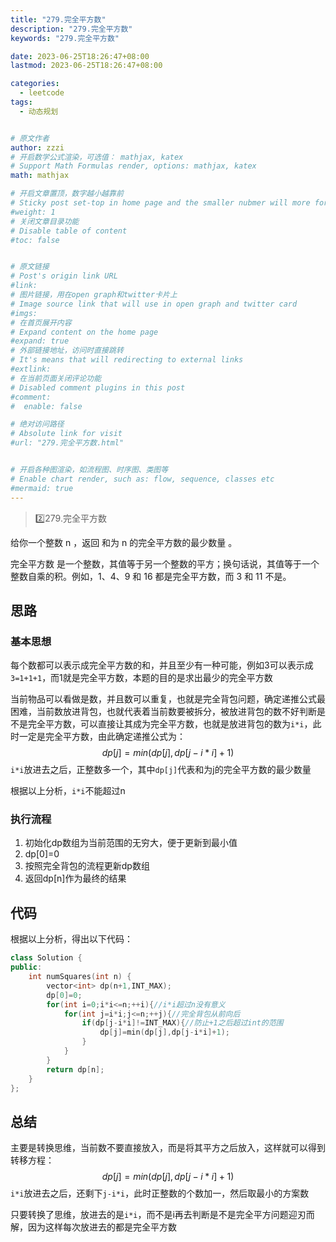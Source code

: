 ```yaml
---
title: "279.完全平方数"
description: "279.完全平方数"
keywords: "279.完全平方数"

date: 2023-06-25T18:26:47+08:00
lastmod: 2023-06-25T18:26:47+08:00

categories:
  - leetcode
tags:
  - 动态规划


# 原文作者
author: zzzi
# 开启数学公式渲染，可选值： mathjax, katex
# Support Math Formulas render, options: mathjax, katex
math: mathjax

# 开启文章置顶，数字越小越靠前
# Sticky post set-top in home page and the smaller nubmer will more forward.
#weight: 1
# 关闭文章目录功能
# Disable table of content
#toc: false


# 原文链接
# Post's origin link URL
#link:
# 图片链接，用在open graph和twitter卡片上
# Image source link that will use in open graph and twitter card
#imgs:
# 在首页展开内容
# Expand content on the home page
#expand: true
# 外部链接地址，访问时直接跳转
# It's means that will redirecting to external links
#extlink:
# 在当前页面关闭评论功能
# Disabled comment plugins in this post
#comment:
#  enable: false

# 绝对访问路径
# Absolute link for visit
#url: "279.完全平方数.html"


# 开启各种图渲染，如流程图、时序图、类图等
# Enable chart render, such as: flow, sequence, classes etc
#mermaid: true
---
```


>:two:279.完全平方数

给你一个整数 n ，返回 和为 n 的完全平方数的最少数量 。

完全平方数 是一个整数，其值等于另一个整数的平方；换句话说，其值等于一个整数自乘的积。例如，1、4、9 和 16 都是完全平方数，而 3 和 11 不是。

<!--more-->

## 思路

### 基本思想

每个数都可以表示成完全平方数的和，并且至少有一种可能，例如3可以表示成`3=1+1+1`，而1就是完全平方数，本题的目的是求出最少的完全平方数

当前物品可以看做是数，并且数可以重复，也就是完全背包问题，确定递推公式最困难，当前数放进背包，也就代表着当前数要被拆分，被放进背包的数不好判断是不是完全平方数，可以直接让其成为完全平方数，也就是放进背包的数为`i*i`，此时一定是完全平方数，由此确定递推公式为：
$$
dp[j]=min(dp[j],dp[j-i*i]+1)
$$
`i*i`放进去之后，正整数多一个，其中`dp[j]`代表和为j的完全平方数的最少数量

根据以上分析，`i*i`不能超过n

### 执行流程

1. 初始化dp数组为当前范围的无穷大，便于更新到最小值
2. dp[0]=0
3. 按照完全背包的流程更新dp数组
4. 返回dp[n]作为最终的结果

## 代码

根据以上分析，得出以下代码：

~~~C++
class Solution {
public:
    int numSquares(int n) {
        vector<int> dp(n+1,INT_MAX);
        dp[0]=0;
        for(int i=0;i*i<=n;++i){//i*i超过n没有意义
            for(int j=i*i;j<=n;++j){//完全背包从前向后
                if(dp[j-i*i]!=INT_MAX){//防止+1之后超过int的范围
                    dp[j]=min(dp[j],dp[j-i*i]+1);
                }
            }
        }
        return dp[n];
    }
};
~~~

## 总结

主要是转换思维，当前数不要直接放入，而是将其平方之后放入，这样就可以得到转移方程：
$$
dp[j]=min(dp[j],dp[j-i*i]+1)
$$
`i*i`放进去之后，还剩下`j-i*i`，此时正整数的个数加一，然后取最小的方案数

只要转换了思维，放进去的是`i*i`，而不是i再去判断是不是完全平方问题迎刃而解，因为这样每次放进去的都是完全平方数
